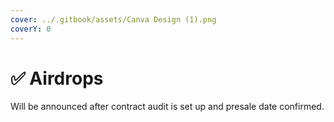 ```yaml
---
cover: ../.gitbook/assets/Canva Design (1).png
coverY: 0
---
```


# ✅ Airdrops

Will be announced after contract audit is set up and presale date confirmed.
